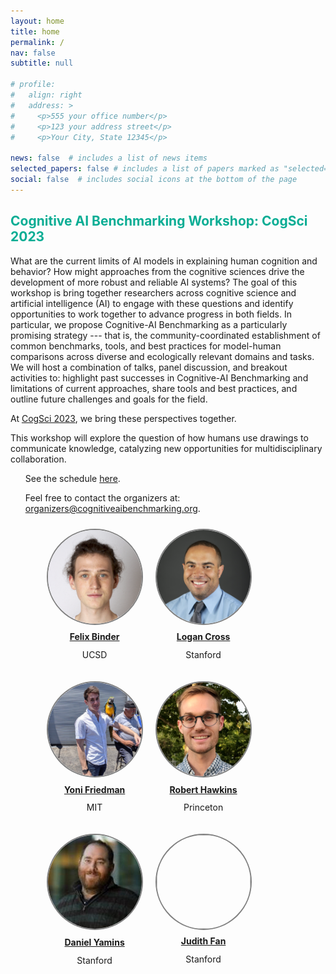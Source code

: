 ```yaml
---
layout: home
title: home
permalink: /
nav: false
subtitle: null

# profile:
#   align: right
#   address: >
#     <p>555 your office number</p>
#     <p>123 your address street</p>
#     <p>Your City, State 12345</p>

news: false  # includes a list of news items
selected_papers: false # includes a list of papers marked as "selected={true}"
social: false  # includes social icons at the bottom of the page
---
```

<link rel="stylesheet" href="{{ site.baseurl | prepend: site.url }}/custom.css">

<!-- <div style="text-align: center">
</div> -->  
<p>
<b><h2 style="color: #09AD94">Cognitive AI Benchmarking Workshop: CogSci 2023</h2></b>
</p>

<!-- <div>
<img src="assets/custom_images/landing_page.png" width="80%" style="margin-left:10%; margin-right:10%">
</div> -->

<div id="container-header">

<!-- <div style="text-align: center;"><p><h3>Drawing is a powerful technology for...</h3></p></div>
<div style="margin-top: -15px; text-align: center;"><p><h3><span id="typing-text"></span></h3></p></div> -->
</div>

<div>
<p>
    What are the current limits of AI models in explaining human cognition and behavior? How might approaches from the cognitive sciences drive the development of more robust and reliable AI systems? The goal of this workshop is bring together researchers across cognitive science and artificial intelligence (AI) to engage with these questions and identify opportunities to work together to advance progress in both fields. In particular, we propose Cognitive-AI Benchmarking as a particularly promising strategy --- that is, the community-coordinated establishment of common benchmarks, tools, and best practices for model-human comparisons across diverse and ecologically relevant domains and tasks. We will host a combination of talks, panel discussion, and breakout activities to: highlight past successes in Cognitive-AI Benchmarking and limitations of current approaches, share tools and best practices, and outline future challenges and goals for the field.

At <a href="https://cognitivesciencesociety.org/cogsci-2023/">CogSci 2023</a>, we bring these perspectives together.</p>

<p>This workshop will explore the question of how humans use drawings to communicate knowledge, catalyzing new opportunities for multidisciplinary collaboration.<p>
<ul>

<p>
<!-- View the full workshop description <a href="https://cognitivesciencesociety.org/wp-content/uploads/2022/04/Paper-ID-1270-cogsci22a-sub1270-i10.pdf">here</a>. -->
See the schedule <a href = "https://cognitiveaibenchmarking.org/schedule/">here</a>.
</p>

<!-- <div style="text-align: center;">
<p>
<h4>Call for poster abstracts! Submit an abstract <a href="https://cognitiveaibenchmarking.org/abstracts/">here</a></h4>
</p>
</div> -->

<div>
Feel free to contact the organizers at: <a href="mailto:organizers@cognitiveaibenchmarking.org">organizers@cognitiveaibenchmarking.org</a>.
</div>

<div style="width: 100%">
<ul>

<div style="float: left; margin: 10px">
<a href="https://ac.felixbinder.net/">
  <img src="assets/custom_images/felix.png" style="border: 2px solid gray; width: 150px; height: 150px; background-size: cover; border-radius: 50%;">
  </a>
  <span style="display: block; padding: 5%; text-align: center;"><a href="https://ac.felixbinder.net/"><b>Felix Binder</b></a></span>
  <span style="display: block; margin-top: -10px; text-align: center;"><p>UCSD</p></span>
</div>

<div style="float: left; margin: 10px">
<a href="https://neuroscience.stanford.edu/people/logan-cross/">
  <img src="assets/custom_images/logan_cross.png" style="border: 2px solid gray; width: 150px; height: 150px; background-size: cover; border-radius: 50%;">
  </a>
  <span style="display: block; padding: 5%; text-align: center;"><a href="https://neuroscience.stanford.edu/people/logan-cross/"><b>Logan Cross</b></a></span>
  <span style="display: block; margin-top: -10px; text-align: center;"><p>Stanford</p></span>
</div>

<div style="float: left; margin: 10px">
<a href="https://yonifriedman.com">
  <img src="assets/custom_images/yoni.jpeg" style="border: 2px solid gray; width: 150px; height: 150px; background-size: cover; border-radius: 50%;">
  </a>
  <span style="display: block; padding: 5%; text-align: center;"><a href="https://yonifriedman.com"><b>Yoni Friedman</b></a></span>
  <span style="display: block; margin-top: -10px; text-align: center;"><p>MIT</p></span>
</div>

<div style="float: left; margin: 10px">
<a href="https://rxdhawkins.com">
  <img src="assets/custom_images/robert.png" style="border: 2px solid gray; width: 150px; height: 150px; background-size: cover; border-radius: 50%;">
  </a>
  <span style="display: block; padding: 5%; text-align: center;"><a href="https://rxdhawkins.com"><b>Robert Hawkins</b></a></span>
  <span style="display: block; margin-top: -10px; text-align: center;"><p>Princeton</p></span>
</div>

<div style="float: left; margin: 10px">
<a href="https://web.stanford.edu/~yamins/">
  <img src="assets/custom_images/dan.jpg" style="border: 2px solid gray; width: 150px; height: 150px; background-size: cover; border-radius: 50%;">
  </a>
  <span style="display: block; padding: 5%; text-align: center;"><a href="https://web.stanford.edu/~yamins/"><b>Daniel Yamins</b></a></span>
  <span style="display: block; margin-top: -10px; text-align: center;"><p>Stanford</p></span>
</div>

<div style="float: left; margin: 10px">
<a href="https://cogtoolslab.github.io/people.html">
  <img src="assets/custom_images/FanJE_photo.jpg" style="border: 2px solid gray; width: 150px; height: 150px; background-size: cover; border-radius: 50%;">
  </a>
  <span style="display: block; padding: 5%; text-align: center;"><a href="https://cogtoolslab.github.io/people.html"><b>Judith Fan</b></a></span>
  <span style="display: block; margin-top: -10px; text-align: center;"><p>Stanford</p></span>
</div>
</ul>
</div>

<script src="https://cdn.jsdelivr.net/npm/typed.js@2.0.11"></script>
<script src="{{ site.baseurl | prepend: site.url }}/typing.js">
